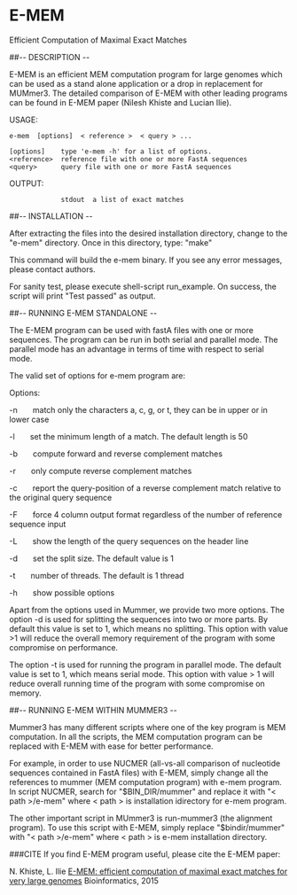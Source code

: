# E-MEM
Efficient Computation of Maximal Exact Matches

##-- DESCRIPTION --

E-MEM is an efficient MEM computation program for large genomes which can be used as a stand alone application or a drop in replacement for MUMmer3. The detailed comparison of E-MEM with other leading programs can be found in E-MEM paper (Nilesh Khiste and Lucian Ilie).

   USAGE:
   
    e-mem  [options]  < reference >  < query > ...

    [options]    type 'e-mem -h' for a list of options.
    <reference>  reference file with one or more FastA sequences
    <query>      query file with one or more FastA sequences

   OUTPUT:
   
                 stdout  a list of exact matches

##-- INSTALLATION --

After extracting the files into the desired installation directory,
change to the "e-mem" directory.  Once in this directory, type: "make"

This command will build the e-mem binary. If you see any error messages, please
contact authors.

For sanity test, please execute shell-script run_example. On success, the script
will print "Test passed" as output.


##-- RUNNING E-MEM STANDALONE --

The E-MEM program can be used with fastA files with one or more sequences. The program can be run in both serial and parallel mode. The parallel mode has an advantage in terms of time with respect to serial mode.

The valid set of options for e-mem program are:

Options:

-n	&nbsp;&nbsp;&nbsp;&nbsp;&nbsp;&nbsp;match only the characters a, c, g, or t, they can be in upper or in lower case
   
-l	&nbsp;&nbsp;&nbsp;&nbsp;&nbsp;&nbsp;set the minimum length of a match. The default length is 50

-b	&nbsp;&nbsp;&nbsp;&nbsp;&nbsp;&nbsp;compute forward and reverse complement matches

-r	&nbsp;&nbsp;&nbsp;&nbsp;&nbsp;&nbsp;only compute reverse complement matches

-c	&nbsp;&nbsp;&nbsp;&nbsp;&nbsp;&nbsp;report the query-position of a reverse complement match relative to the original query sequence

-F	&nbsp;&nbsp;&nbsp;&nbsp;&nbsp;&nbsp;force 4 column output format regardless of the number of reference sequence input

-L	&nbsp;&nbsp;&nbsp;&nbsp;&nbsp;&nbsp;show the length of the query sequences on the header line

-d	&nbsp;&nbsp;&nbsp;&nbsp;&nbsp;&nbsp;set the split size. The default value is 1

-t	&nbsp;&nbsp;&nbsp;&nbsp;&nbsp;&nbsp;number of threads. The default is 1 thread

-h &nbsp;&nbsp;&nbsp;&nbsp;&nbsp;&nbsp;show possible options

Apart from the options used in Mummer, we provide two more options. The option -d is used for splitting the sequences into two or more parts.  By default this value is set to 1, which means no splitting. This option with value >1 will reduce the overall memory requirement of the program with some compromise on performance.

The option -t is used for running the program in parallel mode. The default value is set to 1, which means serial mode. This option with value > 1 will reduce overall running time of the program with some compromise on memory.

##-- RUNNING E-MEM WITHIN MUMMER3 --

Mummer3 has many different scripts where one of the key program is MEM computation. In all the scripts, the MEM computation program can be replaced with E-MEM with ease for better performance.

For example, in order to use NUCMER (all-vs-all comparison of nucleotide sequences contained in FastA files) with E-MEM, simply change all the references to mummer (MEM computation program) with e-mem program. In script NUCMER, search for "$BIN_DIR/mummer" and replace it with "< path >/e-mem" where < path > is installation idirectory for e-mem program.

The other important script in MUmmer3 is run-mummer3 (the alignment program). To use this script with E-MEM, simply replace "$bindir/mummer" with "< path >/e-mem" where < path > is e-mem installation directory.

###CITE
If you find E-MEM program useful, please cite the E-MEM paper:

N. Khiste, L. Ilie [E-MEM: efficient computation of maximal exact matches for very large genomes](http://bioinformatics.oxfordjournals.org/content/31/4/509.short) Bioinformatics, 2015

 
